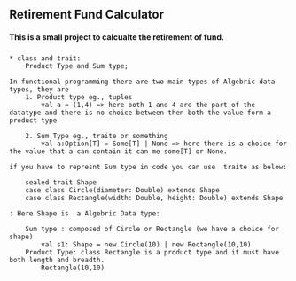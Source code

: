 ## Retirement Fund Calculator
#### This is a small project to calcualte the retirement of fund.

#####
    * class and trait:
        Product Type and Sum type;
        
    In functional programming there are two main types of Algebric data types, they are 
        1. Product type eg., tuples
            val a = (1,4) => here both 1 and 4 are the part of the datatype and there is no choice between then both the value form a product type

        2. Sum Type eg., traite or something
            val a:Option[T] = Some[T] | None => here there is a choice for the value that a can contain it can me some[T] or None. 

    if you have to represnt Sum type in code you can use  traite as below:

        sealed trait Shape
        case class Circle(diameter: Double) extends Shape
        case class Rectangle(width: Double, height: Double) extends Shape
        
    : Here Shape is  a Algebric Data type:

        Sum type : composed of Circle or Rectangle (we have a choice for shape)
            val s1: Shape = new Circle(10) | new Rectangle(10,10)
        Product Type: class Rectangle is a product type and it must have both length and breadth. 
            Rectangle(10,10)